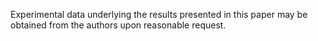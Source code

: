 Experimental data underlying the results presented in this paper may be obtained from the authors upon reasonable request.